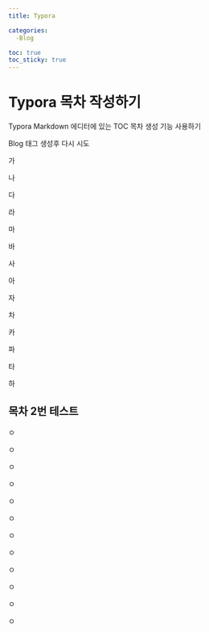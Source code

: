 ```yaml
---
title: Typora 

categories:
  -Blog

toc: true
toc_sticky: true
---
```


# Typora 목차 작성하기

Typora Markdown 에디터에 있는 TOC 목차 생성 기능 사용하기

Blog 태그 생성후 다시 시도

가

나

다

라

마

바

사

아

자

차

카

파

타

하

## 목차 2번 테스트

ㅇ

ㅇ

ㅇ

ㅇ

ㅇ

ㅇ

ㅇ

ㅇ

ㅇ

ㅇ

ㅇ

ㅇ



